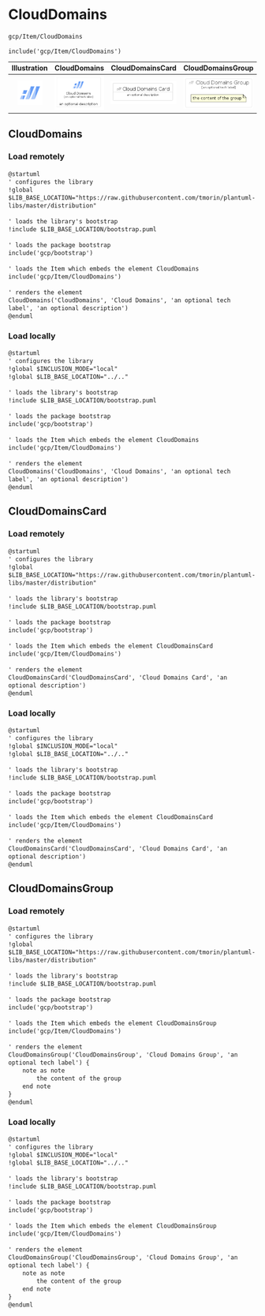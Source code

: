 # CloudDomains


```text
gcp/Item/CloudDomains
```

```text
include('gcp/Item/CloudDomains')
```



| Illustration | CloudDomains | CloudDomainsCard | CloudDomainsGroup |
| :---: | :---: | :---: | :---: |
| ![illustration for Illustration](../../gcp/Item/CloudDomains.png) | ![illustration for CloudDomains](../../gcp/Item/CloudDomains.Local.png) | ![illustration for CloudDomainsCard](../../gcp/Item/CloudDomainsCard.Local.png) | ![illustration for CloudDomainsGroup](../../gcp/Item/CloudDomainsGroup.Local.png) |




## CloudDomains

### Load remotely
```plantuml
@startuml
' configures the library
!global $LIB_BASE_LOCATION="https://raw.githubusercontent.com/tmorin/plantuml-libs/master/distribution"

' loads the library's bootstrap
!include $LIB_BASE_LOCATION/bootstrap.puml

' loads the package bootstrap
include('gcp/bootstrap')

' loads the Item which embeds the element CloudDomains
include('gcp/Item/CloudDomains')

' renders the element
CloudDomains('CloudDomains', 'Cloud Domains', 'an optional tech label', 'an optional description')
@enduml
```

### Load locally
```plantuml
@startuml
' configures the library
!global $INCLUSION_MODE="local"
!global $LIB_BASE_LOCATION="../.."

' loads the library's bootstrap
!include $LIB_BASE_LOCATION/bootstrap.puml

' loads the package bootstrap
include('gcp/bootstrap')

' loads the Item which embeds the element CloudDomains
include('gcp/Item/CloudDomains')

' renders the element
CloudDomains('CloudDomains', 'Cloud Domains', 'an optional tech label', 'an optional description')
@enduml
```

## CloudDomainsCard

### Load remotely
```plantuml
@startuml
' configures the library
!global $LIB_BASE_LOCATION="https://raw.githubusercontent.com/tmorin/plantuml-libs/master/distribution"

' loads the library's bootstrap
!include $LIB_BASE_LOCATION/bootstrap.puml

' loads the package bootstrap
include('gcp/bootstrap')

' loads the Item which embeds the element CloudDomainsCard
include('gcp/Item/CloudDomains')

' renders the element
CloudDomainsCard('CloudDomainsCard', 'Cloud Domains Card', 'an optional description')
@enduml
```

### Load locally
```plantuml
@startuml
' configures the library
!global $INCLUSION_MODE="local"
!global $LIB_BASE_LOCATION="../.."

' loads the library's bootstrap
!include $LIB_BASE_LOCATION/bootstrap.puml

' loads the package bootstrap
include('gcp/bootstrap')

' loads the Item which embeds the element CloudDomainsCard
include('gcp/Item/CloudDomains')

' renders the element
CloudDomainsCard('CloudDomainsCard', 'Cloud Domains Card', 'an optional description')
@enduml
```

## CloudDomainsGroup

### Load remotely
```plantuml
@startuml
' configures the library
!global $LIB_BASE_LOCATION="https://raw.githubusercontent.com/tmorin/plantuml-libs/master/distribution"

' loads the library's bootstrap
!include $LIB_BASE_LOCATION/bootstrap.puml

' loads the package bootstrap
include('gcp/bootstrap')

' loads the Item which embeds the element CloudDomainsGroup
include('gcp/Item/CloudDomains')

' renders the element
CloudDomainsGroup('CloudDomainsGroup', 'Cloud Domains Group', 'an optional tech label') {
    note as note
        the content of the group
    end note
}
@enduml
```

### Load locally
```plantuml
@startuml
' configures the library
!global $INCLUSION_MODE="local"
!global $LIB_BASE_LOCATION="../.."

' loads the library's bootstrap
!include $LIB_BASE_LOCATION/bootstrap.puml

' loads the package bootstrap
include('gcp/bootstrap')

' loads the Item which embeds the element CloudDomainsGroup
include('gcp/Item/CloudDomains')

' renders the element
CloudDomainsGroup('CloudDomainsGroup', 'Cloud Domains Group', 'an optional tech label') {
    note as note
        the content of the group
    end note
}
@enduml
```

